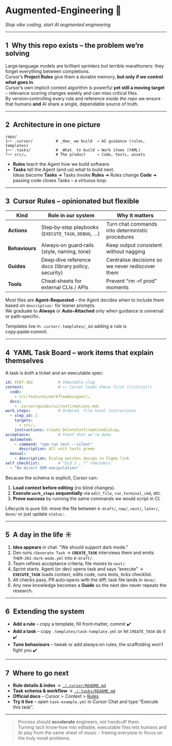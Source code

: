 # Augmented‑Engineering 🚀  
_Stop vibe coding, start AI augmented engineering_

---

## 1 Why this repo exists – the problem we’re solving

Large‑language models are brilliant sprinters but terrible marathoners: they forget everything between completions.  
Cursor’s **Project Rules** give them a durable memory, **but only if _we_ control what goes in**.  
Cursor’s own implicit context algorithm is powerful **yet still a moving target** – relevance scoring changes weekly and can miss critical files.  
By version‑controlling every rule and reference _inside the repo_ we ensure that humans **and** AI share a single, dependable source of truth.

---

## 2 Architecture in one picture

```
repo/
├── .cursor/          # _How_ we build  → AI guidance (rules, templates)
├── .tasks/           # _What_ to build → Work items (YAML)
└── src/…             # The product     → Code, tests, assets
```

* **Rules** teach the Agent *how* we build software.  
* **Tasks** tell the Agent (and us) *what* to build next.  
Ideas become **Tasks** ➜ Tasks invoke **Rules** ➜ Rules change **Code** ➜ passing code closes Tasks – a virtuous loop.

---

## 3 Cursor Rules – opinionated but flexible

| Kind | Role in our system | Why it matters |
|------|--------------------|----------------|
| **Actions**    | Step‑by‑step playbooks (`EXECUTE_TASK`, `DEBUG`, …) | Turn chat commands into deterministic procedures |
| **Behaviours** | Always‑on guard‑rails (style, naming, tone)        | Keep output consistent without nagging            |
| **Guides**     | Deep‑dive reference docs (library policy, security) | Centralise decisions so we never rediscover them  |
| **Tools**      | Cheat‑sheets for external CLIs / APIs              | Prevent “rm ‑rf prod” moments                     |

Most files are **Agent‑Requested** – the Agent decides when to include them based on `description:` for leaner prompts.  
We graduate to **Always** or **Auto‑Attached** only when guidance is universal or path‑specific.

Templates live in `.cursor/.templates/`, so adding a rule is copy‑paste‑commit.

---

## 4 YAML Task Board – work items that explain themselves

A task is _both_ a ticket and an executable spec:

```yaml
id: FEAT-102           # Immutable slug
context:               # <– Cursor loads these first (critical!)
  code:
    - src/features/workflowDesigner/…
  docs:
    - .cursor/guides/ui/confirmations.mdc
work_steps:            # Ordered, file‑level instructions
  - step_id: 1
    targets:
      - src/…
    instructions: Create DeleteConfirmationDialog…
acceptance:            # Proof that we’re done
  automated:
    - command: "npm run test --silent"
      description: All unit tests green
  manual:
    - description: Dialog matches design in Figma link
self_checklist:        # “Did I … ?” reminders
  - "No direct DOM manipulation"
```

Because the schema is explicit, Cursor can:

1. **Load context before editing** (no blind changes).  
2. **Execute `work_steps` sequentially** via `edit_file`, `run_terminal_cmd`, etc.  
3. **Prove success** by running the same commands we would script in CI.

Lifecycle is pure Git: move the file between `0‑draft/`, `now/`, `next/`, `later/`, `done/` or just update `status:`.

---

## 5 A day in the life ☀️

1. **Idea appears** in chat: “We should support dark mode.”  
2. Dev runs `/Generate Task` → **`CREATE_TASK`** interviews them and emits `THEM‑201‑dark‑mode.yml` into `0‑draft/`.  
3. Team refines acceptance criteria; file moves to `next/`.  
4. Sprint starts. Agent (or dev) opens task and says “execute” → **`EXECUTE_TASK`** loads context, edits code, runs tests, ticks checklist.  
5. All checks pass, PR auto‑opens with the diff; task file lands in `done/`.  
6. Any new knowledge becomes a **Guide** so the next dev never repeats the research.

---

## 6 Extending the system

* **Add a rule** – copy a template, fill front‑matter, commit ✔️  
* **Add a task** – copy `.templates/task-template.yml` or let `CREATE_TASK` do it ✔️  
* **Tune behaviours** – tweak or add always‑on rules; the scaffolding won’t fight you ✔️  

---

## 7 Where to go next

* **Rule details & index** → [`./.cursor/README.md`](./.cursor/README.md)  
* **Task schema & workflow** → [`./.tasks/README.md`](./.tasks/README.md)  
* **Official docs** – Cursor > Context > [Rules](https://docs.cursor.com/context/rules)  
* **Try it live** – open `task-example.yml` in Cursor Chat and type “Execute this task”.

---

> Process should **accelerate** engineers, not handcuff them.  
> Turning tacit know‑how into editable, executable files lets humans and AI play from the same sheet of music – freeing everyone to focus on the truly novel problems.
